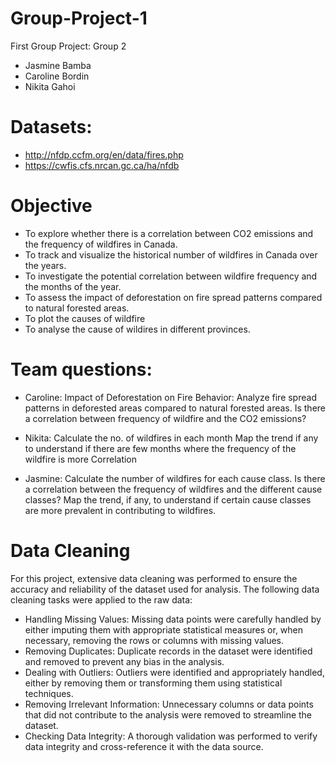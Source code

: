# Group-Project-1
First Group Project: Group 2

- Jasmine Bamba
- Caroline Bordin
- Nikita Gahoi

# Datasets:
- http://nfdp.ccfm.org/en/data/fires.php
- https://cwfis.cfs.nrcan.gc.ca/ha/nfdb

# Objective
- To explore whether there is a correlation between CO2 emissions and the frequency of wildfires in Canada.
- To track and visualize the historical number of wildfires in Canada over the years.
- To investigate the potential correlation between wildfire frequency and the months of the year.
- To assess the impact of deforestation on fire spread patterns compared to natural forested areas.
- To plot the causes of wildfire
- To analyse the cause of wildires in different provinces. 

# Team questions:

- Caroline: Impact of Deforestation on Fire Behavior: Analyze fire spread patterns in deforested areas compared to natural forested areas. Is there a correlation between frequency of wildfire and the CO2 emissions?

- Nikita: Calculate the no. of wildfires in each month
          Map the trend if any to understand if there are few months where the frequency of the wildfire is more Correlation

- Jasmine: Calculate the number of wildfires for each cause class. Is there a correlation between the frequency of wildfires and the different cause classes?
           Map the trend, if any, to understand if certain cause classes are more prevalent in contributing to wildfires.

# Data Cleaning
For this project, extensive data cleaning was performed to ensure the accuracy and reliability of the dataset used for analysis. The following data cleaning tasks were applied to the raw data:

- Handling Missing Values: Missing data points were carefully handled by either imputing them with appropriate statistical measures or, when necessary, removing the rows or columns with missing values.
- Removing Duplicates: Duplicate records in the dataset were identified and removed to prevent any bias in the analysis.
- Dealing with Outliers: Outliers were identified and appropriately handled, either by removing them or transforming them using statistical techniques.
- Removing Irrelevant Information: Unnecessary columns or data points that did not contribute to the analysis were removed to streamline the dataset.
- Checking Data Integrity: A thorough validation was performed to verify data integrity and cross-reference it with the data source.
